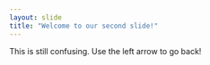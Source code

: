 ```yaml
---
layout: slide
title: "Welcome to our second slide!"
---
```

This is still confusing.
Use the left arrow to go back!
